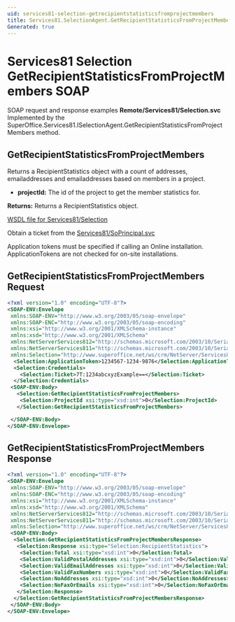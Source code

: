 ```yaml
---
uid: services81-selection-getrecipientstatisticsfromprojectmembers
title: Services81.SelectionAgent.GetRecipientStatisticsFromProjectMembers SOAP
Generated: true
---
```


# Services81 Selection GetRecipientStatisticsFromProjectMembers SOAP

SOAP request and response examples **Remote/Services81/Selection.svc**
Implemented by the <see cref="M:SuperOffice.Services81.ISelectionAgent.GetRecipientStatisticsFromProjectMembers">SuperOffice.Services81.ISelectionAgent.GetRecipientStatisticsFromProjectMembers</see> method.

## GetRecipientStatisticsFromProjectMembers

Returns a RecipientStatistics object with a count of addresses, emailaddresses and emailaddresses based on members in a project.

* **projectId:** The id of the project to get the member statistics for.

**Returns:** Returns a RecipientStatistics object.


[WSDL file for Services81/Selection](../Services81-Selection.md)

Obtain a ticket from the [Services81/SoPrincipal.svc](../SoPrincipal/SoPrincipal.md)

Application tokens must be specified if calling an Online installation. ApplicationTokens are not checked for on-site installations.

## GetRecipientStatisticsFromProjectMembers Request

```xml
<?xml version="1.0" encoding="UTF-8"?>
<SOAP-ENV:Envelope
 xmlns:SOAP-ENV="http://www.w3.org/2003/05/soap-envelope"
 xmlns:SOAP-ENC="http://www.w3.org/2003/05/soap-encoding"
 xmlns:xsi="http://www.w3.org/2001/XMLSchema-instance"
 xmlns:xsd="http://www.w3.org/2001/XMLSchema"
 xmlns:NetServerServices812="http://schemas.microsoft.com/2003/10/Serialization/Arrays"
 xmlns:NetServerServices811="http://schemas.microsoft.com/2003/10/Serialization/"
 xmlns:Selection="http://www.superoffice.net/ws/crm/NetServer/Services81">
  <Selection:ApplicationToken>1234567-1234-9876</Selection:ApplicationToken>
  <Selection:Credentials>
    <Selection:Ticket>7T:1234abcxyzExample==</Selection:Ticket>
  </Selection:Credentials>
 <SOAP-ENV:Body>
   <Selection:GetRecipientStatisticsFromProjectMembers>
    <Selection:ProjectId xsi:type="xsd:int">0</Selection:ProjectId>
   </Selection:GetRecipientStatisticsFromProjectMembers>

 </SOAP-ENV:Body>
</SOAP-ENV:Envelope>

```


## GetRecipientStatisticsFromProjectMembers Response

```xml
<?xml version="1.0" encoding="UTF-8"?>
<SOAP-ENV:Envelope
 xmlns:SOAP-ENV="http://www.w3.org/2003/05/soap-envelope"
 xmlns:SOAP-ENC="http://www.w3.org/2003/05/soap-encoding"
 xmlns:xsi="http://www.w3.org/2001/XMLSchema-instance"
 xmlns:xsd="http://www.w3.org/2001/XMLSchema"
 xmlns:NetServerServices812="http://schemas.microsoft.com/2003/10/Serialization/Arrays"
 xmlns:NetServerServices811="http://schemas.microsoft.com/2003/10/Serialization/"
 xmlns:Selection="http://www.superoffice.net/ws/crm/NetServer/Services81">
 <SOAP-ENV:Body>
  <Selection:GetRecipientStatisticsFromProjectMembersResponse>
   <Selection:Response xsi:type="Selection:RecipientStatistics">
    <Selection:Total xsi:type="xsd:int">0</Selection:Total>
    <Selection:ValidPostalAddresses xsi:type="xsd:int">0</Selection:ValidPostalAddresses>
    <Selection:ValidEmailAddresses xsi:type="xsd:int">0</Selection:ValidEmailAddresses>
    <Selection:ValidFaxNumbers xsi:type="xsd:int">0</Selection:ValidFaxNumbers>
    <Selection:NoAddresses xsi:type="xsd:int">0</Selection:NoAddresses>
    <Selection:NoFaxOrEmails xsi:type="xsd:int">0</Selection:NoFaxOrEmails>
   </Selection:Response>
  </Selection:GetRecipientStatisticsFromProjectMembersResponse>
 </SOAP-ENV:Body>
</SOAP-ENV:Envelope>

```

